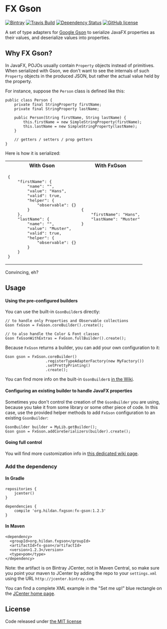 # FX Gson

[![Bintray](https://img.shields.io/bintray/v/joffrey-bion/maven/fx-gson.svg)](https://bintray.com/joffrey-bion/maven/fx-gson/_latestVersion)
[![Travis Build](https://img.shields.io/travis/joffrey-bion/fx-gson/master.svg)](https://travis-ci.org/joffrey-bion/fx-gson)
[![Dependency Status](https://www.versioneye.com/user/projects/57327660a0ca35004baf8bfb/badge.svg)](https://www.versioneye.com/user/projects/57327660a0ca35004baf8bfb)
[![GitHub license](https://img.shields.io/badge/license-MIT-blue.svg)](https://github.com/joffrey-bion/fx-gson/blob/master/LICENSE)

A set of type adapters for [Google Gson](https://github.com/google/gson) to serialize JavaFX properties as their values,
and deserialize values into properties.

## Why FX Gson?

In JavaFX, POJOs usually contain `Property` objects instead of primitives. When serialized with Gson, we don't want to
see the internals of such `Property` objects in the produced JSON, but rather the actual value held by the property.

For instance, suppose the `Person` class is defined like this:

    public class Person {
        private final StringProperty firstName;
        private final StringProperty lastName;

        public Person(String firstName, String lastName) {
            this.firstName = new SimpleStringProperty(firstName);
            this.lastName = new SimpleStringProperty(lastName);
        }
        
        // getters / setters / prop getters
    }
    
Here is how it is serialized:

<table>
    <tr>
        <th>With Gson</th>
        <th>With FxGson</th>
    </tr>
    <tr>
        <td>
        <pre>{
    "firstName": {
        "name": "",
        "value": "Hans",
        "valid": true,
        "helper": {
            "observable": {}
        }
    },
    "lastName": {
        "name": "",
        "value": "Muster",
        "valid": true,
        "helper": {
            "observable": {}
        }
    }
}</pre>
        </td>
        <td>
            <pre>{
    "firstName": "Hans",
    "lastName": "Muster"
}</pre>
        </td>
    </tr>
</table>


Convincing, eh?

## Usage

#### Using the pre-configured builders

You can use the built-in `GsonBuilder`s directly:

    // to handle only Properties and Observable collections
    Gson fxGson = FxGson.coreBuilder().create();

    // to also handle the Color & Font classes
    Gson fxGsonWithExtras = FxGson.fullBuilder().create();

Because `FxGson` returns a builder, you can add your own configuration to it:

    Gson gson = FxGson.coreBuilder()
                      .registerTypeAdapterFactory(new MyFactory())
                      .setPrettyPrinting()
                      .create();
                      
You can find more info on the built-in `GsonBuilder`s [in the Wiki](https://github.com/joffrey-bion/fx-gson/wiki/Built-in-GsonBuilders).

#### Configuring an existing builder to handle JavaFX properties

Sometimes you don't control the creation of the `GsonBuilder` you are using, because you take it from some library or
 some other piece of code.
In this case, use the provided helper methods to add `FxGson` configuration to an existing `GsonBuilder`:

    GsonBuilder builder = MyLib.getBuilder();
    Gson gson = FxGson.addCoreSerializers(builder).create();

#### Going full control

You will find more customization info in [this dedicated wiki page](https://github.com/joffrey-bion/fx-gson/wiki/Customize-FX-Gson).

### Add the dependency
 
#### In Gradle

    repositories {
        jcenter()
    }

    dependencies {
        compile 'org.hildan.fxgson:fx-gson:1.2.3'
    }

#### In Maven

    <dependency>
      <groupId>org.hildan.fxgson</groupId>
      <artifactId>fx-gson</artifactId>
      <version>1.2.3</version>
      <type>pom</type>
    </dependency>
    
Note: the artifact is on Bintray JCenter, not in Maven Central, so make sure you point your maven to JCenter by adding 
the repo to your `settings.xml` using the URL `http://jcenter.bintray.com`.

You can find a complete XML example in the "Set me up!" blue rectangle on the 
[JCenter home page](https://bintray.com/bintray/jcenter).

## License

Code released under [the MIT license](https://github.com/joffrey-bion/io-utils/blob/master/LICENSE)
